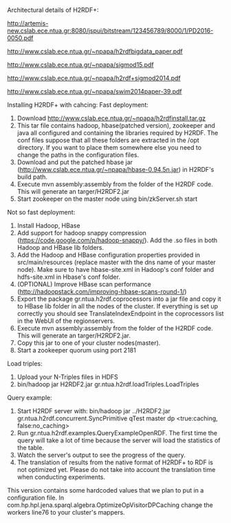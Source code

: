 Architectural details of H2RDF+:

http://artemis-new.cslab.ece.ntua.gr:8080/jspui/bitstream/123456789/8000/1/PD2016-0050.pdf

http://www.cslab.ece.ntua.gr/~npapa/h2rdfbigdata_paper.pdf

http://www.cslab.ece.ntua.gr/~npapa/sigmod15.pdf

http://www.cslab.ece.ntua.gr/~npapa/h2rdf+sigmod2014.pdf

http://www.cslab.ece.ntua.gr/~npapa/swim2014paper-39.pdf

Installing H2RDF+ with cahcing:
Fast deployment:
1. Download http://www.cslab.ece.ntua.gr/~npapa/h2rdfinstall.tar.gz
2. This tar file contains hadoop, hbase(patched version), zookeeper and java all configured and containing the libraries required by H2RDF. The conf files suppose that all these folders are extracted in the /opt directory. If you want to place them somewhere else you need to change the paths in the configuration files.
3. Download and put the patched hbase jar (http://www.cslab.ece.ntua.gr/~npapa/hbase-0.94.5n.jar) in H2RDF's build path.
4. Execute mvn assembly:assembly from the folder of the H2RDF code. This  will generate an targer/H2RDF2.jar
5. Start zookeeper on the master node using bin/zkServer.sh start


Not so fast deployment:
1. Install Hadoop, HBase
2. Add support for hadoop snappy compression (https://code.google.com/p/hadoop-snappy/). Add the .so files in both Hadoop and HBase lib folders.
3. Add the  Hadoop and HBase configuration properties provided in src/main/resources (replace master with the dns name of your master node). Make sure to have hbase-site.xml in Hadoop's conf folder and hdfs-site.xml in Hbase's conf folder.
4. (OPTIONAL) Improve HBase scan performance (http://hadoopstack.com/improving-hbase-scans-round-1/)
5. Export the package gr.ntua.h2rdf.coprocessors into a jar file and copy it to HBase lib folder in all the nodes of the cluster. If everything is set up correctly you should see TranslateIndexEndpoint in the coprocessors list in the WebUI of the regionservers.
6. Execute mvn assembly:assembly from the folder of the H2RDF code. This  will generate an targer/H2RDF2.jar.
7. Copy this jar to one of your cluster nodes(master).
8. Start a zookeeper quorum using port 2181

Load triples:
1. Upload your N-Triples files in HDFS
2. bin/hadoop jar  H2RDF2.jar gr.ntua.h2rdf.loadTriples.LoadTriples <triplesFile> <TableName>

Query example:
1. Start H2RDF server with:
bin/hadoop jar ../H2RDF2.jar gr.ntua.h2rdf.concurrent.SyncPrimitive qTest master dp <true:caching, false:no_caching>
2. Run gr.ntua.h2rdf.examples.QueryExampleOpenRDF. The first time the query will take a lot of time because the server will load the statistics of the table.
3. Watch the server's output to see the progress of the query.
4. The translation of results from the native format of H2RDF+ to RDF is not optimized yet. Please do not take into account the translation time when conducting experiments. 

This version contains some hardcoded values that we plan to put in a configuration file. 
In com.hp.hpl.jena.sparql.algebra.OptimizeOpVisitorDPCaching change the workers line76 to your cluster's mappers.  